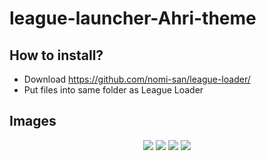 # league-launcher-Ahri-theme

## How to install?

-  Download https://github.com/nomi-san/league-loader/
-  Put files into same folder as League Loader


## Images

<center>

![](https://i.imgur.com/tazPNHN.png)
![](https://i.imgur.com/AkWmk93.png)
![](https://i.imgur.com/BnVmxLD.png)
![](https://i.imgur.com/zjoWnog.png)

</center>
